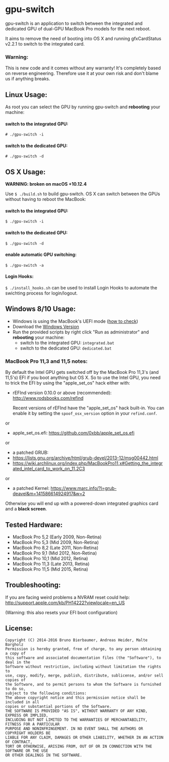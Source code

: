# gpu-switch
gpu-switch is an application to switch between the integrated and dedicated GPU of dual-GPU MacBook Pro models for the next reboot.

It aims to remove the need of booting into OS X and running gfxCardStatus v2.2.1 to switch to the integrated card.

### Warning:
This is new code and it comes without any warranty! It's completely based on reverse engineering. Therefore use it at your own risk and don't blame us if anything breaks.

## Linux Usage:
As root you can select the GPU by running gpu-switch and **rebooting** your machine:
#### switch to the integrated GPU:
``# ./gpu-switch -i``
#### switch to the dedicated GPU:
``# ./gpu-switch -d``

## OS X Usage:
**WARNING: broken on macOS +10.12.4**

Use ``$ ./build.sh`` to build gpu-switch.
OS X can switch between the GPUs without having to reboot the MacBook:
#### switch to the integrated GPU:
``$ ./gpu-switch -i``
#### switch to the dedicated GPU:
``$ ./gpu-switch -d``
#### enable automatic GPU switching:
``$ ./gpu-switch -a``

#### Login Hooks:
``$ ./install_hooks.sh`` can be used to install Login Hooks to automate the swichting process for login/logout.


## Windows 8/10 Usage:
* Windows is using the MacBook's UEFI mode ([how to check](https://docs.microsoft.com/en-us/archive/blogs/home_is_where_i_lay_my_head/how-to-check-in-windows-if-you-are-using-uefi))
* Download the [Windows Version](https://github.com/0xbb/gpu-switch/releases/download/v0/gpu-switch-windows.zip)
* Run the provided scripts by right click "Run as administrator" and **rebooting** your machine:
  * switch to the integrated GPU:  ``integrated.bat``
  * switch to the dedicated GPU: ``dedicated.bat``

### MacBook Pro 11,3 and 11,5 notes:
By default the Intel GPU gets switched off by the MacBook Pro 11,3's (and 11,5's) EFI if you boot anything but OS X.
So to use the Intel GPU, you need to trick the EFI by using the "apple_set_os" hack either with:
- rEFInd version 0.10.0 or above (recommended): http://www.rodsbooks.com/refind

  Recent versions of rEFInd have the "apple_set_os" hack built-in. You can enable it by setting the ``spoof_osx_version`` option in your `refind.conf`.

or
- apple_set_os.efi: https://github.com/0xbb/apple_set_os.efi

or
- a patched GRUB:
 - https://lists.gnu.org/archive/html/grub-devel/2013-12/msg00442.html
 - https://wiki.archlinux.org/index.php/MacBookPro11,x#Getting_the_integrated_intel_card_to_work_on_11.2C3

or
- a patched Kernel: https://www.marc.info/?l=grub-deavel&m=141586614924917&w=2

Otherwise you will end up with a powered-down integrated graphics card and a **black screen**.

## Tested Hardware:
- MacBook Pro 5,2  (Early 2009, Non-Retina)
- MacBook Pro 5,3  (Mid  2009, Non-Retina)
- MacBook Pro 8,2  (Late 2011, Non-Retina)
- MacBook Pro 9,1  (Mid  2012, Non-Retina)
- MacBook Pro 10,1 (Mid  2012, Retina)
- MacBook Pro 11,3 (Late 2013, Retina)
- MacBook Pro 11,5 (Mid 2015, Retina)

## Troubleshooting:
If you are facing weird problems a NVRAM reset could help:
http://support.apple.com/kb/PH14222?viewlocale=en_US

(Warning: this also resets your EFI boot configuration)

## License:
```
Copyright (C) 2014-2016 Bruno Bierbaumer, Andreas Heider, Malte Bargholz
Permission is hereby granted, free of charge, to any person obtaining a copy of
this software and associated documentation files (the "Software"), to deal in the
Software without restriction, including without limitation the rights to
use, copy, modify, merge, publish, distribute, sublicense, and/or sell copies of
the Software, and to permit persons to whom the Software is furnished to do so,
subject to the following conditions:
The above copyright notice and this permission notice shall be included in all
copies or substantial portions of the Software.
THE SOFTWARE IS PROVIDED "AS IS", WITHOUT WARRANTY OF ANY KIND, EXPRESS OR IMPLIED,
INCLUDING BUT NOT LIMITED TO THE WARRANTIES OF MERCHANTABILITY, FITNESS FOR A PARTICULAR
PURPOSE AND NONINFRINGEMENT. IN NO EVENT SHALL THE AUTHORS OR COPYRIGHT HOLDERS BE
LIABLE FOR ANY CLAIM, DAMAGES OR OTHER LIABILITY, WHETHER IN AN ACTION OF CONTRACT,
TORT OR OTHERWISE, ARISING FROM, OUT OF OR IN CONNECTION WITH THE SOFTWARE OR THE USE
OR OTHER DEALINGS IN THE SOFTWARE.
```
